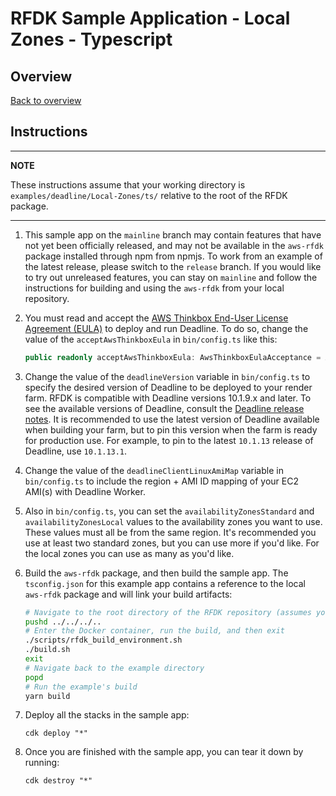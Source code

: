 # RFDK Sample Application - Local Zones - Typescript

## Overview
[Back to overview](../README.md)

## Instructions

---
**NOTE**

These instructions assume that your working directory is `examples/deadline/Local-Zones/ts/` relative to the root of the RFDK package.

---
1. This sample app on the `mainline` branch may contain features that have not yet been officially released, and may not be available in the `aws-rfdk` package installed through npm from npmjs. To work from an example of the latest release, please switch to the `release` branch. If you would like to try out unreleased features, you can stay on `mainline` and follow the instructions for building and using the `aws-rfdk` from your local repository.

2.  You must read and accept the [AWS Thinkbox End-User License Agreement (EULA)](https://www.awsthinkbox.com/end-user-license-agreement) to deploy and run Deadline. To do so, change the value of the `acceptAwsThinkboxEula` in `bin/config.ts` like this:

    ```ts
    public readonly acceptAwsThinkboxEula: AwsThinkboxEulaAcceptance = AwsThinkboxEulaAcceptance.USER_ACCEPTS_AWS_THINKBOX_EULA;
    ```

3.  Change the value of the `deadlineVersion` variable in `bin/config.ts` to specify the desired version of Deadline to be deployed to your render farm. RFDK is compatible with Deadline versions 10.1.9.x and later. To see the available versions of Deadline, consult the [Deadline release notes](https://docs.thinkboxsoftware.com/products/deadline/10.1/1_User%20Manual/manual/release-notes.html). It is recommended to use the latest version of Deadline available when building your farm, but to pin this version when the farm is ready for production use. For example, to pin to the latest `10.1.13` release of Deadline, use `10.1.13.1`.

4. Change the value of the `deadlineClientLinuxAmiMap` variable in `bin/config.ts` to include the region + AMI ID mapping of your EC2 AMI(s) with Deadline Worker.

5. Also in `bin/config.ts`, you can set the `availabilityZonesStandard` and `availabilityZonesLocal` values to the availability zones you want to use. These values must all be from the same region. It's recommended you use at least two standard zones, but you can use more if you'd like. For the local zones you can use as many as you'd like.

6. Build the `aws-rfdk` package, and then build the sample app. The `tsconfig.json` for this example app contains a reference to the local `aws-rfdk` package and will link your build artifacts:

    ```bash
    # Navigate to the root directory of the RFDK repository (assumes you started in the example's directory)
    pushd ../../../..
    # Enter the Docker container, run the build, and then exit
    ./scripts/rfdk_build_environment.sh
    ./build.sh
    exit
    # Navigate back to the example directory
    popd
    # Run the example's build
    yarn build
    ```

7. Deploy all the stacks in the sample app:

    ```
    cdk deploy "*"
    ```
8. Once you are finished with the sample app, you can tear it down by running:

    ```
    cdk destroy "*"
    ```